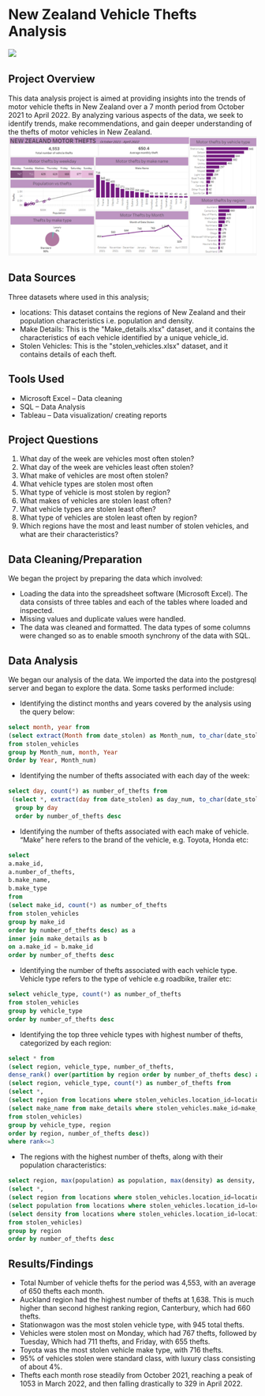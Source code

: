 # New Zealand Vehicle Thefts Analysis
![](https://github.com/Princewill-99/New-Zealand-motor-thefts/blob/main/picture.jpg)

## Project Overview
This data analysis project is aimed at providing insights into the trends of motor vehicle thefts in New Zealand over a 7 month period from October 2021 to April 2022. By analyzing various aspects of the data, we seek to identify trends, make recommendations, and gain deeper understanding of the thefts of motor vehicles in New Zealand.
![](https://github.com/Princewill-99/New-Zealand-motor-thefts/blob/main/Tableau%20dashboard.png)

## Data Sources
Three datasets where used in this analysis;
- locations: This dataset contains the regions of New Zealand and their population characteristics i.e. population and density.
- Make Details: This is the "Make_details.xlsx" dataset, and it contains the characteristics of each vehicle identified by a unique vehicle_id.
- Stolen Vehicles: This is the "stolen_vehicles.xlsx" dataset, and it contains details of each theft.

## Tools Used
- Microsoft Excel – Data cleaning
- SQL – Data Analysis
- Tableau – Data visualization/ creating reports

## Project Questions
1. What day of the week are vehicles most often stolen?
2. What day of the week are vehicles least often stolen?
3. What make of vehicles are most often stolen?
4. What vehicle types are stolen most often
5. What type of vehicle is most stolen by region?
6. What makes of vehicles are stolen least often?
7. What vehicle types are stolen least often?
8. What type of vehicles are stolen least often by region?
9. Which regions have the most and least number of stolen vehicles, and what are their characteristics?

## Data Cleaning/Preparation
We began the project by preparing the data which involved:
-	Loading the data into the spreadsheet software (Microsoft Excel). The data consists of three tables and each of the tables where loaded and inspected.
-	Missing values and duplicate values were handled.
-	The data was cleaned and formatted. The data types of some columns were changed so as to enable smooth synchrony of the data with SQL.

## Data Analysis
We began our analysis of the data. We imported the data into the postgresql server and began to explore the data. Some tasks performed include:
-	Identifying the distinct months and years covered by the analysis using the query below:
```sql
select month, year from
(select extract(Month from date_stolen) as Month_num, to_char(date_stolen, 'Month') as month, extract(year from date_stolen) as Year
from stolen_vehicles
group by Month_num, month, Year
Order by Year, Month_num)
```
-	Identifying the number of thefts associated with each day of the week:

```sql
select day, count(*) as number_of_thefts from 
 (select *, extract(day from date_stolen) as day_num, to_char(date_stolen, 'Day') as Day from stolen_vehicles)
  group by day
  order by number_of_thefts desc
```

-	Identifying the number of thefts associated with each make of vehicle. “Make” here refers to the brand of the vehicle, e.g. Toyota, Honda etc:

```sql
select 
a.make_id,
a.number_of_thefts,
b.make_name,
b.make_type
from
(select make_id, count(*) as number_of_thefts
from stolen_vehicles
group by make_id
order by number_of_thefts desc) as a
inner join make_details as b
on a.make_id = b.make_id
order by number_of_thefts desc
```

-	Identifying the number of thefts associated with each vehicle type. Vehicle type refers to the type of vehicle e.g roadbike, trailer etc:

```sql
select vehicle_type, count(*) as number_of_thefts
from stolen_vehicles
group by vehicle_type
order by number_of_thefts desc
```

-	Identifying the top three vehicle types with highest number of thefts, categorized by each region:

```sql
select * from
(select region, vehicle_type, number_of_thefts,
dense_rank() over(partition by region order by number_of_thefts desc) as Rank from
(select region, vehicle_type, count(*) as number_of_thefts from
(select *,
(select region from locations where stolen_vehicles.location_id=locations.location_id),
(select make_name from make_details where stolen_vehicles.make_id=make_details.make_id)
from stolen_vehicles)
group by vehicle_type, region
order by region, number_of_thefts desc))
where rank<=3
```

-	The regions with the highest number of thefts, along with their population characteristics:

```sql
select region, max(population) as population, max(density) as density, count(*) as number_of_thefts from
(select *,
(select region from locations where stolen_vehicles.location_id=locations.location_id),
(select population from locations where stolen_vehicles.location_id=locations.location_id),
(select density from locations where stolen_vehicles.location_id=locations.location_id)
from stolen_vehicles)
group by region
order by number_of_thefts desc
```

## Results/Findings
-	Total Number of vehicle thefts for the period was 4,553, with an average of 650 thefts each month.
-	Auckland region had the highest number of thefts at 1,638. This is much higher than second highest ranking region, Canterbury, which had 660 thefts.
-	Stationwagon was the most stolen vehicle type, with 945 total thefts.
-	Vehicles were stolen most on Monday, which had 767 thefts, followed by Tuesday, Which had 711 thefts, and Friday, with 655 thefts.
-	Toyota was the most stolen vehicle make type, with 716 thefts.
-	95% of vehicles stolen were standard class, with luxury class consisting of about 4%.
-	Thefts each month rose steadily from October 2021, reaching a peak of 1053 in March 2022, and then falling drastically to 329 in April 2022.


